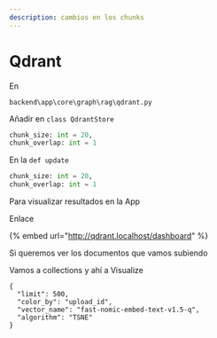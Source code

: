 ```yaml
---
description: cambios en los chunks
---
```


# Qdrant

En&#x20;

```
backend\app\core\graph\rag\qdrant.py
```

Añadir en `class QdrantStore`

```python
chunk_size: int = 20,
chunk_overlap: int = 1
```

En la `def update`&#x20;

```python
chunk_size: int = 20,
chunk_overlap: int = 1
```

Para visualizar resultados en la App

Enlace

{% embed url="http://qdrant.localhost/dashboard" %}

Si queremos ver los documentos que vamos subiendo

Vamos a collections y ahí a Visualize

```clike
{
  "limit": 500,
  "color_by": "upload_id",
  "vector_name": "fast-nomic-embed-text-v1.5-q",
  "algorithm": "TSNE"
}
```
